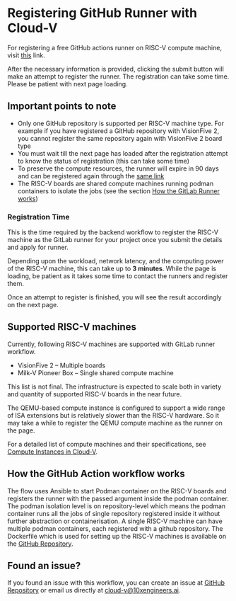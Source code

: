 # Registering GitHub Runner with Cloud-V

For registering a free GitHub actions runner on RISC-V compute machine, visit [this](https://cloud-v.co/github-riscv-runner) link.

After the necessary information is provided, clicking the submit button will make an attempt to register the runner. The registration can take some time. Please be patient with next page loading. 

## Important points to note

- Only one GitHub repository is supported per RISC-V machine type. For example if you have registered a GitHub repository with VisionFive 2, you cannot register the same repository again with VisionFive 2 board type
- You must wait till the next page has loaded after the registration attempt to know the status of registration (this can take some time)
- To preserve the compute resources, the runner will expire in 90 days and can be registered again through the [same link](https://cloud-v.co/github-riscv-runner)
- The RISC-V boards are shared compute machines running podman containers to isolate the jobs (see the section [How the GitLab Runner works](#how-the-github-action-workflow-works))

### Registration Time

This is the time required by the backend workflow to register the RISC-V machine as the GitLab runner for your project once you submit the details and apply for runner. 

Depending upon the workload, network latency, and the computing power of the RISC-V machine, this can take up to **3 minutes**. While the page is loading, be patient as it takes some time to contact the runners and register them.

Once an attempt to register is finished, you will see the result accordingly on the next page.

## Supported RISC-V machines

Currently, following RISC-V machines are supported with GitLab runner workflow.

- VisionFive 2 – Multiple boards
- Milk-V Pioneer Box – Single shared compute machine

This list is not final. The infrastructure is expected to scale both in variety and quantity of supported RISC-V boards in the near future.

The QEMU-based compute instance is configured to support a wide range of ISA extensions but is relatively slower than the RISC-V hardware. So it may take a while to register the QEMU compute machine as the runner on the page.

For a detailed list of compute machines and their specifications, see [Compute Instances in Cloud‑V](compute_instances.md).

## How the GitHub Action workflow works

The flow uses Ansible to start Podman container on the RISC-V boards and registers the runner with the passed argument inside the podman container. The podman isolation level is on repository-level which means the podman container runs all the jobs of single repository registered inside it without further abstraction or containerisation. A single RISC-V machine can have multiple podman containers, each registered with a github repository. The Dockerfile which is used for setting up the RISC-V machines is available on the [GitHub Repository](https://github.com/alitariq4589/github-actions-riscv).

## Found an issue?

If you found an issue with this workflow, you can create an issue at [GitHub Repository](https://github.com/alitariq4589/github-actions-riscv) or email us directly at cloud-v@10xengineers.ai.